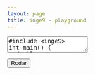 ```yaml
---
layout: page
title: inge9 - playground
---
```


<!-- 
TODO:

* parar código
* Ctrl+Enter para rodar
 -->

<link rel="stylesheet" href="https://cdnjs.cloudflare.com/ajax/libs/codemirror/5.58.2/codemirror.min.css">
<script src="https://cdnjs.cloudflare.com/ajax/libs/codemirror/5.58.2/codemirror.min.js"></script>
<script src="https://cdnjs.cloudflare.com/ajax/libs/codemirror/5.58.2/addon/edit/matchbrackets.min.js"></script>
<script src="https://cdnjs.cloudflare.com/ajax/libs/codemirror/5.58.2/mode/clike/clike.min.js"></script>

<textarea id="editor">
#include &lt;inge9&gt;
int main() {
  double x = -50, y = 50;
  for (;;) {
    clear("black");
    drawText("Hello", x, y, 22, "white");
    x += 4;
    if (x > canvasWidth()) x = -50;
    delay(20);
  }
  return 0;
}</textarea>

<script>
  editor = CodeMirror.fromTextArea(document.getElementById("editor"), {
    lineNumbers: true,
    matchBrackets: true,
    mode: "text/x-c++src"
  });
</script>

<button id="run">Rodar</button>
<canvas id="gamecanvas" width="640" height="360" style="background: black;"></canvas>
<p/>

<script src="assets/JSCPP.es5.min.js"></script>
<script type="text/javascript">
  async function run(code, count, config) {
    config = config || {};
    if (!('stdio' in config)) {
      config.stdio = {
        write: function(s) {
          console.log(s);
        }
      }
    }
    config.debug = true;
    let mydebugger = JSCPP.run(code, '', config);
    let finished = false;
    window["forceQuit" + count] = false;
    console.log("begin");
    do {
      window.debuggerPromise = undefined;
      finished = mydebugger.next();
      if (window.debuggerPromise) {
        await window.debuggerPromise;
      }
      
    } while (!finished && !window["forceQuit" + count]);
    console.log("end");
    delete window["forceQuit" + count];
  }
</script>

<script type="text/javascript">  
counter = 0;

var canvas = document.getElementById("gamecanvas");
var context = canvas.getContext('2d');

document.getElementById("run").addEventListener("click", function () {
    // stop previous running code
    window["forceQuit" + counter] = true;
    // run code
    counter++;
    context.clearRect(0, 0, canvas.width, canvas.height);
    run(editor.getValue(), counter);
});
</script>